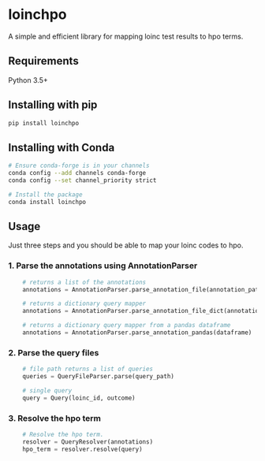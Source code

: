 # loinchpo
A simple and efficient library for mapping loinc test results to hpo terms.

## Requirements
Python 3.5+

## Installing with pip

```bash
pip install loinchpo
```

## Installing with Conda

```bash
# Ensure conda-forge is in your channels
conda config --add channels conda-forge
conda config --set channel_priority strict

# Install the package
conda install loinchpo
```


## Usage

Just three steps and you should be able to map your loinc codes to hpo.

### 1. Parse the annotations using AnnotationParser
```python
    # returns a list of the annotations
    annotations = AnnotationParser.parse_annotation_file(annotation_path)
```
```python
    # returns a dictionary query mapper
    annotations = AnnotationParser.parse_annotation_file_dict(annotation_path)
```
```python
    # returns a dictionary query mapper from a pandas dataframe
    annotations = AnnotationParser.parse_annotation_pandas(dataframe)
```

### 2. Parse the query files
```python
    # file path returns a list of queries
    queries = QueryFileParser.parse(query_path)
```
```python
    # single query
    query = Query(loinc_id, outcome)
```
### 3. Resolve the hpo term
```python
    # Resolve the hpo term.
    resolver = QueryResolver(annotations)
    hpo_term = resolver.resolve(query)
```









